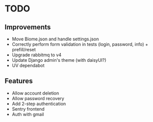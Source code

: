 # TODO

## Improvements

- Move Biome.json and handle settings.json
- Correctly perform form validation in tests (login, password, info) + prefill/reset
- Upgrade rabbitmq to v4
- Update Django admin's theme (with daisyUI?)
- UV dependabot

## Features

- Allow account deletion
- Allow password recovery
- Add 2-step authentication
- Sentry frontend
- Auth with gmail
